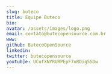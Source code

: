 ```yaml
---
slug: buteco
title: Equipe Buteco
bio:
avatar: /assets/images/logo.png
email: contato@butecopensource.com.br
www:
github: ButecoOpenSource
linkedin:
twitter: butecopensource
youtub]e: UCufXNYRURPEpF7uRDig5SDw
---
```

